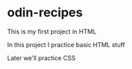# odin-recipes
This is my first project in HTML

In this project I practice basic HTML stuff

Later we'll practice CSS